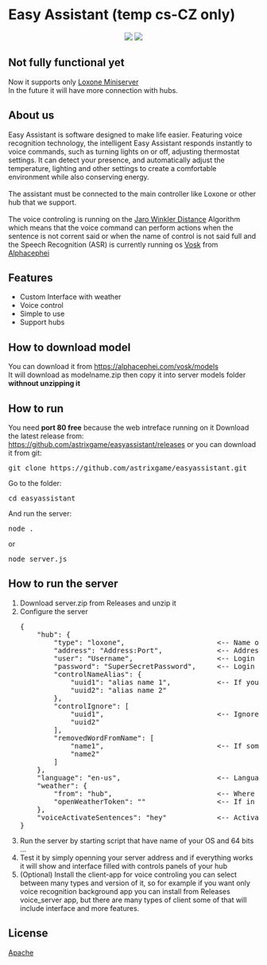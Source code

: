 # Easy Assistant (temp cs-CZ only)
<center>
  <a href="https://github.com/astrixgame/easyassistant/blob/main/LICENSE"><img src="https://img.shields.io/badge/License-Apache-blue.svg"></a>
  <a href=""><img src="https://img.shields.io/badge/Voice-Ready-lime.svg"></a>
</center>
<h2>Not fully functional yet</h2>Now it supports only <a href="https://www.loxone.com/">Loxone Miniserver</a><br>
In the future it will have more connection with hubs.<br>

<h2>About us</h2>
Easy Assistant is software designed to make life easier. Featuring voice recognition technology, the intelligent Easy Assistant responds instantly to voice commands, such as turning lights on or off, adjusting thermostat settings. It can detect your presence, and automatically adjust the temperature, lighting and other settings to create a comfortable environment while also conserving energy.<br><br>The assistant must be connected to the main controller like Loxone or other hub that we support.<br><br>The voice controling is running on the <a href="https://en.wikipedia.org/wiki/Jaro%E2%80%93Winkler_distance">Jaro Winkler Distance</a> Algorithm which means that the voice command can perform actions when the sentence is not corrent said or when the name of control is not said full and the Speech Recognition (ASR) is currently running os <a href="https://github.com/alphacep/vosk-api">Vosk</a> from <a href="https://alphacephei.com/vosk/">Alphacephei</a>

<h2>Features</h2>
<ul>
  <li>Custom Interface with weather</li>
  <li>Voice control</li>
  <li>Simple to use</li>
  <li>Support hubs</li>
</ul>

<h2>How to download model</h2>
You can download it from <a href="https://alphacephei.com/vosk/models">https://alphacephei.com/vosk/models</a>
<br>
It will download as modelname.zip then copy it into server models folder <strong>withnout unzipping it</strong><br>

<h2>How to run</h2>
You need <strong>port 80 free</strong> because the web intreface running on it
Download the latest release from: <a href="https://github.com/astrixgame/easy-assistant/releases">https://github.com/astrixgame/easyassistant/releases</a> or you can download it from git:<pre>git clone https://github.com/astrixgame/easyassistant.git</pre>
Go to the folder:<pre>cd easyassistant</pre>
And run the server:<pre>node .</pre>or<pre>node server.js</pre>

<h2>How to run the server</h2>
<ol>
  <li>Download server.zip from Releases and unzip it</li>
  <li>Configure the server
  <pre>{                                              
    "hub": {                                   
        "type": "loxone",                      <-- Name of hub like loxone or other supported hubs
        "address": "Address:Port",             <-- Address and port of your hub
        "user": "Username",                    <-- Login Username of your hub
        "password": "SuperSecretPassword",     <-- Login Password of your hub
        "controlNameAlias": {                  
            "uuid1": "alias name 1",           <-- If your control named like bulb and you want to tell light bulb you can change this
            "uuid2": "alias name 2"            
        },
        "controlIgnore": [
            "uuid1",                           <-- Ignored controls that will not show up in the interface and cannot be controlled by voice
            "uuid2"
        ],
        "removedWordFromName": [
            "name1",                           <-- If some control named like heat thermostat you can remove the word heat from name by adding it there but it will be removed from all controls of your hub
            "name2"
        ]
    },                                         
    "language": "en-us",                       <-- Language of the interface and the voice
    "weather": {                               
        "from": "hub",                         <-- Where the weather be taken from hub for hub or openweather
        "openWeatherToken": ""                 <-- If in the row up below filled up with openweather fill this with openweather token
    },                                         
    "voiceActivateSentences": "hey"            <-- Activation sentence can be everything and you can add more than one separated by comma for example it will be there hey ... or only hey
}</pre></li>
  <li>Run the server by starting script that have name of your OS and 64 bits ...</li>
  <li>Test it by simply openning your server address and if everything works it will show and interface filled with controls panels of your hub</li>
  <li>(Optional) Install the client-app for voice controling you can select between many types and version of it, so for example if you want only voice recognition background app you can install from Releases voice_server app, but there are many types of client some of that will include interface and more features.</li>
</ol>

<h2>License</h2>
<a href="https://github.com/astrixgame/easyassistant/blob/main/LICENSE">Apache</a>